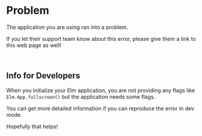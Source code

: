 # Problem

The application you are using ran into a problem.

If you let their support team know about this error, please give them a link to this web page as well!


<br>

## Info for Developers

When you initialize your Elm application, you are not providing any flags like `Elm.App.fullscreen()` but the application needs some flags.

You can get more detailed information if you can reproduce the error in dev mode.

Hopefully that helps!
